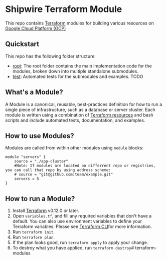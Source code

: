 # Shipwire Terraform Module

This repo contains [Terraform](https://www.terraform.io/?_ga=2.87211550.783776628.1583200684-1012764625.1583200684) modules for building various resources on [Google Cloud Platform (GCP)](https://cloud.google.com/)

## Quickstart

This repo has the following folder structure:

* [root](https://bitbucket.org/shipwire/terraform-modules/): The root folder contains the main implementation code for the modules, broken down into multiple standalone submodules.
* [test](https://): Automated tests for the submodules and examples. TODO

## What's a Module?

A Module is a canonical, reusable, best-practices definition for how to run a single piece of infrastructure, such as a database or server cluster. Each module is written using a combination of [Terraform resources](https://www.terraform.io/docs/providers/index.html) and bash scripts and include automated tests, documentation, and examples.

## How to use Modules?

Modules are called from within other modules using `module` blocks:

```
module "servers" {
    source = "./app-cluster"
    #Note: If modules are located on differrent repo or registries, you can call that repo by using address scheme:
    # source = "git@github.com:team/example.git"
    servers = 5
}
```

## How to run a Module?

1. Install [Terraform](https://learn.hashicorp.com/terraform/getting-started/install.html) v0.12.0 or later.
2. Open `variables.tf`, and fill any required variables that don't have a default. You can also use environment variables to define your Terraform variables. Please see [Terraform CLI](https://www.terraform.io/docs/commands/environment-variables.html)for more information.
3. Run `terraform init`.
4. Run `terraform plan`.
5. If the plan looks good, run `terraform apply` to apply your change.
6. To destroy what you have applied, run `terraform destroy`# terraform-modules
